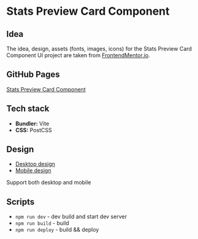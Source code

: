 # Stats Preview Card Component

## Idea

The idea, design, assets (fonts, images, icons) for the Stats Preview Card Component UI project are taken from
[FrontendMentor.io](https://www.frontendmentor.io/challenges/stats-preview-card-component-8JqbgoU62).

## GitHub Pages

[Stats Preview Card Component](https://antelopest.github.io/stats-preview-card-component)

## Tech stack

* **Bundler:** Vite
* **CSS:** PostCSS

## Design

* [Desktop design](design/desktop-design.jpg)
* [Mobile design](design/mobile-design.jpg)

Support both desktop and mobile

## Scripts

* `npm run dev` - dev build and start dev server
* `npm run build` - build
* `npm run deploy` - build && deploy
